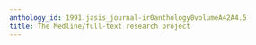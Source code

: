 ```yaml
---
anthology_id: 1991.jasis_journal-ir0anthology0volumeA42A4.5
title: The Medline/full-text research project
---
```

